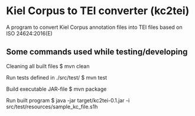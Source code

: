 Kiel Corpus to TEI converter (kc2tei)
=====================================

A program to convert Kiel Corpus annotation files into TEI files based on ISO 24624:2016(E)


Some commands used while testing/developing
-------------------------------------------

Cleaning all built files
    $ mvn clean

Run tests defined in ./src/test/
    $ mvn test

Build executable JAR-file
    $ mvn package

Run built program
    $ java -jar target/kc2tei-0.1.jar -i src/test/resources/sample_kc_file.s1h

